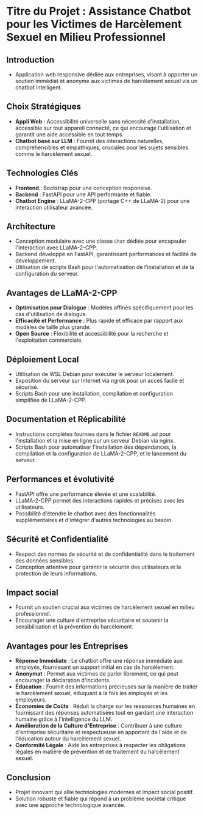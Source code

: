 # Titre du Projet : Assistance Chatbot pour les Victimes de Harcèlement Sexuel en Milieu Professionnel

## Introduction
- Application web responsive dédiée aux entreprises, visant à apporter un soutien immédiat et anonyme aux victimes de harcèlement sexuel via un chatbot intelligent.

## Choix Stratégiques
- **Appli Web** : Accessibilité universelle sans nécessité d'installation, accessible sur tout appareil connecté, ce qui encourage l'utilisation et garantit une aide accessible en tout temps.
- **Chatbot basé sur LLM** : Fournit des interactions naturelles, compréhensibles et empathiques, cruciales pour les sujets sensibles comme le harcèlement sexuel.


## Technologies Clés
- **Frontend** : Bootstrap pour une conception responsive.
- **Backend** : FastAPI pour une API performante et fiable.
- **Chatbot Engine** : LLaMA-2-CPP (portage C++ de LLaMA-2) pour une interaction utilisateur avancée.

## Architecture
- Conception modulaire avec une classe `Chat` dédiée pour encapsuler l'interaction avec LLaMA-2-CPP.
- Backend développé en FastAPI, garantissant performances et facilité de développement.
- Utilisation de scripts Bash pour l'automatisation de l'installation et de la configuration du serveur.

## Avantages de LLaMA-2-CPP
- **Optimisation pour Dialogue** : Modèles affinés spécifiquement pour les cas d'utilisation de dialogue.
- **Efficacité et Performance** : Plus rapide et efficace par rapport aux modèles de taille plus grande.
- **Open Source** : Flexibilité et accessibilité pour la recherche et l'exploitation commerciale.

## Déploiement Local
- Utilisation de WSL Debian pour exécuter le serveur localement.
- Exposition du serveur sur Internet via ngrok pour un accès facile et sécurisé.
- Scripts Bash pour une installation, compilation et configuration simplifiée de LLaMA-2-CPP.

## Documentation et Réplicabilité
- Instructions complètes fournies dans le fichier `README.md` pour l'installation et la mise en ligne sur un serveur Debian via nginx.
- Scripts Bash pour automatiser l'installation des dépendances, la compilation et la configuration de LLaMA-2-CPP, et le lancement du serveur.

## Performances et évolutivité
- FastAPI offre une performance élevée et une scalabilité.
- LLaMA-2-CPP permet des interactions rapides et précises avec les utilisateurs.
- Possibilité d'étendre le chatbot avec des fonctionnalités supplémentaires et d'intégrer d'autres technologies au besoin.

## Sécurité et Confidentialité
- Respect des normes de sécurité et de confidentialité dans le traitement des données sensibles.
- Conception attentive pour garantir la sécurité des utilisateurs et la protection de leurs informations.

## Impact social
- Fournit un soutien crucial aux victimes de harcèlement sexuel en milieu professionnel.
- Encourager une culture d'entreprise sécuritaire et soutenir la sensibilisation et la prévention du harcèlement.

## Avantages pour les Entreprises
- **Réponse Immédiate** : Le chatbot offre une réponse immédiate aux employés, fournissant un support initial en cas de harcèlement.
- **Anonymat** : Permet aux victimes de parler librement, ce qui peut encourager la déclaration d'incidents.
- **Éducation** : Fournit des informations précieuses sur la manière de traiter le harcèlement sexuel, éduquant à la fois les employés et les employeurs.
- **Économies de Coûts** : Réduit la charge sur les ressources humaines en fournissant des réponses automatisées tout en gardant une interaction humaine grâce à l'intelligence du LLM.
- **Amélioration de la Culture d'Entreprise** : Contribuer à une culture d'entreprise sécuritaire et respectueuse en apportant de l'aide et de l'éducation autour du harcèlement sexuel.
- **Conformité Légale** : Aide les entreprises à respecter les obligations légales en matière de prévention et de traitement du harcèlement sexuel.


## Conclusion
- Projet innovant qui allie technologies modernes et impact social positif.
- Solution robuste et fiable qui répond à un problème sociétal critique avec une approche technologique avancée.